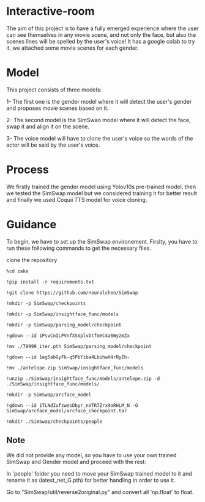 # Interactive-room
The aim of this project is to have a fully emerged experience where the user can see themselves in  any movie scene, and not only the face, but also the scenes lines will be spelled by the user's voice! It has a google colab to try it, we attached some movie scenes for each gender.


# Model
This project consists of three models:

1- The first one is the gender model where it will detect the user's gender and proposes movie scenes based on it.

2- The second model is the SimSwao model where it will detect the face, swap it and align it on the scene.

3- The voice model will have to clone the user's voice so the words of the actor will be said by the user's voice.

# Process
We firstly trained the gender model using Yolov10s pre-trained model, then we tested the SimSwap model but we considered training it for better result and finally we used Coquii TTS model for voice cloning.

# Guidance
To begin, we have to set up the SimSwap environement. Firslty, you have to run these following commands to get the necessary files.

clone the repository

```
%cd zaka
```
```
!pip install -r requirements.txt
```
```
!git clone https://github.com/neuralchen/SimSwap 
```
```
!mkdir -p SimSwap/checkpoints
```
```
!mkdir -p SimSwap/insightface_func/models
```
```
!mkdir -p SimSwap/parsing_model/checkpoint
```
```
!gdown --id 1PsvCnILPVnfXSVplvbtfmYC4a6Wy2mZx
```
```
!mv ./79999_iter.pth SimSwap/parsing_model/checkpoint
```
```
!gdown --id 1eg5abGyFk-q5PbYiba4LbihwX4rNyEh-
```
```
!mv ./antelope.zip SimSwap/insightface_func/models
```
```
!unzip ./SimSwap/insightface_func/models/antelope.zip -d ./SimSwap/insightface_func/models/
```
```
!mkdir -p SimSwap/arcface_model
```
```
!gdown --id 1TLNdIufzwesDbyr_nVTR7Zrx9oRHLM_N -O SimSwap/arcface_model/arcface_checkpoint.tar
```
```
!mkdir ./SimSwap/checkpoints/people
```

## Note
We did not provide any model, so you have to use your own trained SimSwap and Gender model and proceed with the rest:

In 'people' folder you need to move your SimSwap trained model to it and rename it as (latest_net_G.pth) for better handling in order to use it.

Go to "SimSwap/util/reverse2original.py" and convert all 'np.float' to float.
